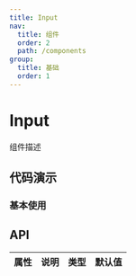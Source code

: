 ```yaml
---
title: Input
nav:
  title: 组件
  order: 2
  path: /components
group:
  title: 基础
  order: 1
---
```


# Input

组件描述

## 代码演示

### 基本使用

<code src="./demo/basic.tsx"></code>

## API

| 属性 | 说明 | 类型 | 默认值 |
| ---- | ---- | ---- | ------ |
